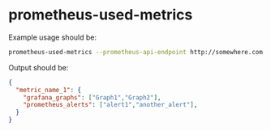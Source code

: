 prometheus-used-metrics
===

Example usage should be:

```sh
prometheus-used-metrics --prometheus-api-endpoint http://somewhere.com --grafana-api-endpoint http://grafana.something --grafana-credentials "Blah3asdfashdasdfnafsdfasdf"
```

Output should be:

```json
{
  "metric_name_1": {
    "grafana_graphs": ["Graph1","Graph2"],
    "prometheus_alerts": ["alert1","another_alert"],
  }
}
```